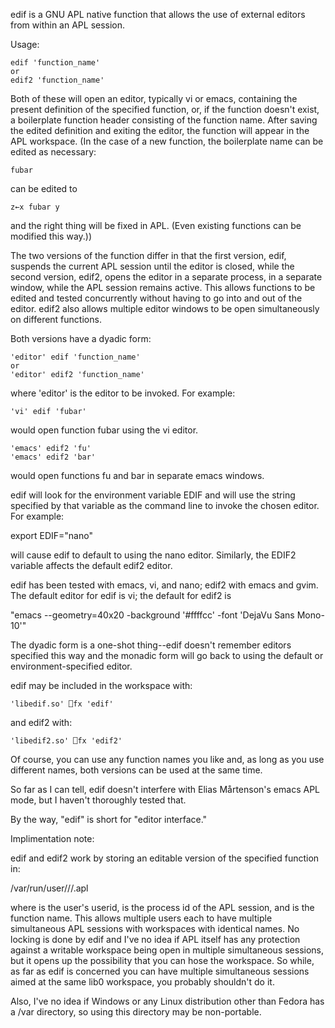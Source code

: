 edif is a GNU APL native function that allows the use of external editors
from within an APL session.

Usage:

	edif 'function_name'
    or
	edif2 'function_name'

Both of these will open an editor, typically vi or emacs, containing the
present definition of the specified function, or, if the function doesn't
exist, a boilerplate function header consisting of the function name.
After saving the edited definition and exiting the editor, the function
will appear in the APL workspace.  (In the case of a new function, the
boilerplate name can be edited as necessary:

    fubar

can be edited to

    z←x fubar y

and the right thing will be fixed in APL.  (Even existing functions can be
modified this way.))

The two versions of the function differ in that the first version, edif,
suspends the current APL session until the editor is closed, while the
second version, edif2, opens the editor in a separate process, in a
separate window, while the APL session remains active.  This allows
functions to be edited and tested concurrently without having to go
into and out of the editor.  edif2 also allows multiple editor windows
to be open simultaneously on different functions.

Both versions have a dyadic form:

	'editor' edif 'function_name'
    or
	'editor' edif2 'function_name'

where 'editor' is the editor to be invoked.  For example:

	'vi' edif 'fubar'

would open function fubar using the vi editor.

	'emacs' edif2 'fu'
	'emacs' edif2 'bar'

would open functions fu and bar in separate emacs windows.

edif will look for the environment variable EDIF and will use the string
specified by that variable as the command line to invoke the chosen editor.
For example:

   export EDIF="nano"

will cause edif to default to using the nano editor.  Similarly, the EDIF2
variable affects the default edif2 editor.

edif has been tested with emacs, vi, and nano; edif2 with emacs and gvim.
The default editor for edif is vi; the default for edif2 is

   "emacs --geometry=40x20  -background '#ffffcc' -font 'DejaVu Sans Mono-10'"

The dyadic form is a one-shot thing--edif doesn't remember editors
specified this way and the monadic form will go back to using the
default or environment-specified editor.

edif may be included in the workspace with:

	'libedif.so' ⎕fx 'edif'
	
and edif2 with:

	'libedif2.so' ⎕fx 'edif2'

Of course, you can use any function names you like and, as long as you use
different names, both versions can be used at the same time.

So far as I can tell, edif doesn't interfere with Elias Mårtenson's 
emacs APL mode, but I haven't thoroughly tested that.

By the way, "edif" is short for "editor interface."



Implimentation note:

edif and edif2 work by storing an editable version of the specified
function in:

/var/run/user/<uid>/<pid>/<name>.apl  

where <uid> is the user's userid, <pid> is the process id of the APL 
session, and <name> is the function name.  This allows multiple users 
each to have multiple simultaneous APL sessions with workspaces with 
identical names.  No locking is done by edif and I've no idea if APL 
itself has any protection against a writable workspace being open in 
multiple simultaneous sessions, but it opens up the possibility that 
you can hose the workspace.  So while, as far as edif is concerned 
you can have multiple simultaneous sessions aimed at the same lib0 
workspace, you probably shouldn't do it.

Also, I've no idea if Windows or any Linux distribution other than 
Fedora has a /var directory, so using this directory may be non-portable.

